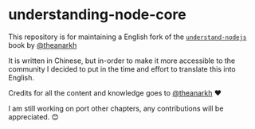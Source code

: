 # understanding-node-core

This repository is for maintaining a English fork of the [`understand-nodejs`](https://github.com/theanarkh/understand-nodejs) book by [@theanarkh](https://github.com/theanarkh)

It is written in Chinese, but in-order to make it more accessible to the community I decided to put in the time and effort to translate this into English.

Credits for all the content and knowledge goes to [@theanarkh](https://github.com/theanarkh) ❤️


I am still working on port other chapters, any contributions will be appreciated. 😊
